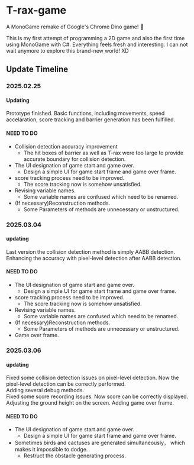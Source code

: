 # T-rax-game
A MonoGame remake of Google's Chrome Dino game! 🦖 

This is my first attempt of programming a 2D game and also the first time using MonoGame with C#. 
Everything feels fresh and interesting. I can not wait anymore to explore this brand-new world! XD

## Update Timeline

### 2025.02.25

#### Updating
Prototype finished. Basic functions, including movements, speed accelaration, score tracking and barrier generation has been fulfilled.

#### NEED TO DO
- Collision detection accuracy improvement
    - The hit boxes of barrier as well as T-rax were too large to provide accurate boundary for collision detection.
- The UI designation of game start and game over.
    - Design a simple UI for game start frame and game over frame.
- score tracking process need to be improved.
    - The score tracking now is somehow unsatisfied.
- Revising variable names.  
    - Some variable names are confused which need to be renamed.
- (If necessary)Reconstruction methods.
    - Some Parameters of methods are unnecessary or unstructured.

### 2025.03.04

#### updating 
Last version the collision detection method is simply AABB detection. Enhancing the accuracy with pixel-level detection after AABB detection.

#### NEED TO DO
- The UI designation of game start and game over.
    - Design a simple UI for game start frame and game over frame.
- score tracking process need to be improved.
    - The score tracking now is somehow unsatisfied.
- Revising variable names.  
    - Some variable names are confused which need to be renamed.
- (If necessary)Reconstruction methods.
    - Some Parameters of methods are unnecessary or unstructured.
- Game over frame.

### 2025.03.06

#### updating
Fixed some collision detection issues on pixel-level detection. Now the pixel-level detection can be correctly performed.  
Adding several debug methods.  
Fixed some score recording issues. Now score can be correctly displayed.  
Adjusting the ground height on the screen.
Adding game over frame.  

#### NEED TO DO
- The UI designation of game start and game over.
    - Design a simple UI for game start frame and game over frame.
- Sometimes birds and cactuses are generated simultaneously， which makes it impossible to dodge.
    - Restruct the obstacle generating process.

